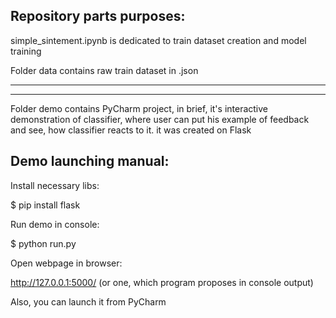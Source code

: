 
Repository parts purposes:
--------------------------

simple_sintement.ipynb is dedicated to train dataset creation and model training

Folder data contains raw train dataset in .json

---------------------------------------------------------------------------------------
---------------------------------------------------------------------------------------

Folder demo contains PyCharm project, in brief, it's interactive demonstration of classifier, where user can put his example of feedback and see, how classifier reacts to it. it was created on Flask


Demo launching manual:
---------------------

Install necessary libs:

$ pip install flask

Run demo in console:

$ python run.py

Open webpage in browser:

http://127.0.0.1:5000/   (or one, which program proposes in console output)



Also, you can launch it from PyCharm
